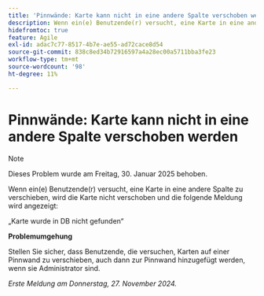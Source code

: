 ```yaml
---
title: 'Pinnwände: Karte kann nicht in eine andere Spalte verschoben werden'
description: Wenn ein(e) Benutzende(r) versucht, eine Karte in eine andere Spalte zu verschieben, wird die Karte nicht verschoben, und eine Meldung wird angezeigt.
hidefromtoc: true
feature: Agile
exl-id: adac7c77-8517-4b7e-ae55-ad72cace8d54
source-git-commit: 838c8ed34b72916597a4a28ec00a5711bba3fe23
workflow-type: tm+mt
source-wordcount: '98'
ht-degree: 11%

---
```


# Pinnwände: Karte kann nicht in eine andere Spalte verschoben werden

>[!NOTE]
>
>Dieses Problem wurde am Freitag, 30. Januar 2025 behoben.

Wenn ein(e) Benutzende(r) versucht, eine Karte in eine andere Spalte zu verschieben, wird die Karte nicht verschoben und die folgende Meldung wird angezeigt:

„Karte wurde in DB nicht gefunden“

**Problemumgehung**

Stellen Sie sicher, dass Benutzende, die versuchen, Karten auf einer Pinnwand zu verschieben, auch dann zur Pinnwand hinzugefügt werden, wenn sie Administrator sind.

_Erste Meldung am Donnerstag, 27. November 2024._
